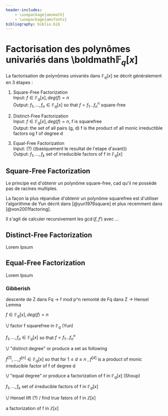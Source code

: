 ```yaml
---
header-includes:
    - \usepackage{amsmath}
    - \usepackage{amsfonts}
bibliography: biblio.bib
---
```


# Factorisation des polynômes univariés dans \boldmath$\mathbb{F}_q [x]$


La factorisation de polynômes univariés dans $\mathbb{F}_q [x]$ se décrit généralement en 3 étapes :

1. Square-Free Factorization  
    Input: $f \in \mathbb{F}_q [x], deg(f) = n$  
    Output: $f_1,..., f_n \in \mathbb{F}_q [x]$ so that $f = f_1...f_n^n$ square-free

1. Distinct-Free Factorization  
    Input: $f \in \mathbb{F}_q [x], deg(f) = n$, f is squarefree  
    Output: the set of all pairs (g, d) f is the product of all monic irreductible factors og f of degree d

1. Equal-Free Factorization  
    Input: (?) ((basiquement le resultat de l'etape d'avant))  
    Output: ${f_1, ..., f_k}$ set of irreducible factors of f in $\mathbb{F}_q [x]$




## Square-Free Factorization

Le principe est d'obtenir un polynôme square-free, cad qu'il ne possède pas de racines multiples.

La façon la plus répandue d'obtenir un polynôme squarefree est d'utiliser l'algorithme de Yun
décrit dans [@yun1976square] et plus récemment dans [@von2001factoring].

Il s'agit de calculer recursivement les $\gcd(f, f')$ avec ...


## Distinct-Free Factorization

Lorem Ipsum

## Equal-Free Factorization

Lorem Ipsum


### Gibberish


descente de Z dans Fq -> f mod p^n
remonté de Fq dans Z -> Hensel Lemma


$f \in \mathbb{F}_q [x], deg(f) = n$

\\/ factor f squarefree in $\mathbb{F}_q$ (Yun)

$f_1,..., f_n \in \mathbb{F}_q [x]$ so that $f = f_1...f_n^n$

\\/ "distinct degree" or produce a set as following

$f^{[1]}, ..., f^{[n]} \in \mathbb{F}_q [x]$ so that for $1 \leq d \leq n$ , $f^{[d]}$ is a product of monic irreducible factor of f of degree d

\\/ "equal degree" or produce a factorization of f in $\mathbb{F}_q [x]$ (Shoup)

${f_1, ..., f_k}$ set of irreducible factors of f in $\mathbb{F}_q [x]$

\\/ Hensel lift (?) / find true fators of f in $\mathbb{Z} [x]$

a factorization of f in $\mathbb{Z} [x]$


